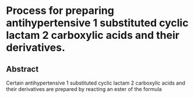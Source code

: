 # Process for preparing antihypertensive 1 substituted cyclic lactam 2 carboxylic acids and their derivatives.

## Abstract
Certain antihypertensive 1 substituted cyclic lactam 2 carboxylic acids and their derivatives are prepared by reacting an ester of the formula